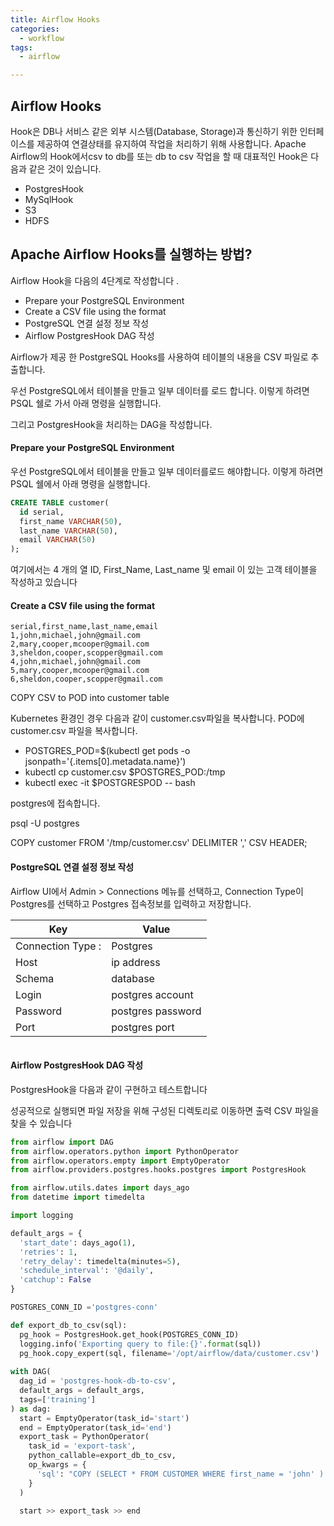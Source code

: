 ```yaml
---
title: Airflow Hooks
categories:
  - workflow
tags: 
  - airflow

---
```


## Airflow Hooks
Hook은 DB나 서비스 같은 외부 시스템(Database, Storage)과 통신하기 위한 인터페이스를 제공하여 연결상태를 유지하여 작업을 처리하기 위해 사용합니다.
Apache Airflow의 Hook에서csv to db를 또는 db to csv 작업을 할 때 대표적인 Hook은 다음과 같은 것이 있습니다.

-	PostgresHook
-	MySqlHook
-	S3
-	HDFS

## Apache Airflow Hooks를 실행하는 방법? 

Airflow Hook을 다음의 4단계로 작성합니다 . 

- Prepare your PostgreSQL Environment 
- Create a CSV file using the format
- PostgreSQL 연결 설정 정보 작성 
- Airflow PostgresHook DAG 작성 
    
Airflow가 제공 한 PostgreSQL Hooks를 사용하여 테이블의 내용을 CSV 파일로 추출합니다. 

우선 PostgreSQL에서 테이블을 만들고 일부 데이터를 로드 합니다. 이렇게 하려면 PSQL 쉘로 가서 아래 명령을 실행합니다. 

그리고 PostgresHook을 처리하는 DAG을 작성합니다.

#### Prepare your PostgreSQL Environment

우선 PostgreSQL에서 테이블을 만들고 일부 데이터를로드 해야합니다. 이렇게 하려면 PSQL 쉘에서  아래 명령을 실행합니다.

```sql
CREATE TABLE customer(
  id serial,
  first_name VARCHAR(50),
  last_name VARCHAR(50),
  email VARCHAR(50)
);
```

여기에서는 4 개의 열 ID, First_Name, Last_name 및 email 이 있는 고객 테이블을 작성하고 있습니다

#### Create a CSV file using the format 

```
serial,first_name,last_name,email
1,john,michael,john@gmail.com
2,mary,cooper,mcooper@gmail.com
3,sheldon,cooper,scopper@gmail.com
4,john,michael,john@gmail.com
5,mary,cooper,mcooper@gmail.com
6,sheldon,cooper,scopper@gmail.com
```

COPY CSV to POD into customer table

Kubernetes 환경인 경우 다음과 같이 customer.csv파일을 복사합니다.
POD에 customer.csv 파일을 복사합니다.

- POSTGRES_POD=$(kubectl get pods -o jsonpath='{.items[0].metadata.name}')
- kubectl cp customer.csv $POSTGRES_POD:/tmp 
- kubectl exec -it $POSTGRESPOD -- bash 

postgres에 접속합니다.

psql -U postgres

COPY customer FROM '/tmp/customer.csv' DELIMITER ',' CSV HEADER;

#### PostgreSQL 연결 설정 정보 작성

Airflow UI에서 Admin > Connections 메뉴를 선택하고, Connection Type이 Postgres를 선택하고 Postgres 접속정보를 입력하고 저장합니다.

| Key | Value |
|---|---|
|Connection Type :| Postgres |
|Host   | ip address |
|Schema | database |
|Login  | postgres account |
|Password | postgres password |
|Port | postgres port |

<figure style="width: 100%" class="align-left">
  <img src="{{ site.url }}{{ site.baseurl }}/assets/images/09-hooks-postgres-conn.png" alt="">
  <figcaption></figcaption>
</figure> 

#### Airflow PostgresHook DAG 작성 

PostgresHook을 다음과 같이 구현하고 테스트합니다

성공적으로 실행되면 파일 저장을 위해 구성된 디렉토리로 이동하면 출력 CSV 파일을 찾을 수 있습니다

```python
from airflow import DAG 
from airflow.operators.python import PythonOperator
from airflow.operators.empty import EmptyOperator
from airflow.providers.postgres.hooks.postgres import PostgresHook 

from airflow.utils.dates import days_ago 
from datetime import timedelta 

import logging 

default_args = {
  'start_date': days_ago(1),
  'retries': 1,
  'retry_delay': timedelta(minutes=5),
  'schedule_interval': '@daily',
  'catchup': False
}

POSTGRES_CONN_ID ='postgres-conn'

def export_db_to_csv(sql):
  pg_hook = PostgresHook.get_hook(POSTGRES_CONN_ID)
  logging.info('Exporting query to file:{}'.format(sql))
  pg_hook.copy_expert(sql, filename='/opt/airflow/data/customer.csv')
  
with DAG(
  dag_id = 'postgres-hook-db-to-csv',
  default_args = default_args,
  tags=['training']
) as dag: 
  start = EmptyOperator(task_id='start')
  end = EmptyOperator(task_id='end') 
  export_task = PythonOperator(
    task_id = 'export-task',
    python_callable=export_db_to_csv,
    op_kwargs = {
      'sql': "COPY (SELECT * FROM CUSTOMER WHERE first_name = 'john' ) TO STDOUT WITH CSV HEADER"
    }
  )
  
  start >> export_task >> end 
  ```

